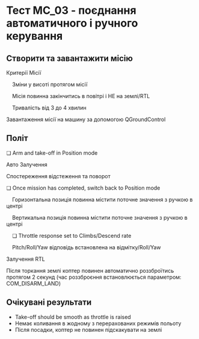 # Тест MC_03 - поєднання автоматичного і ручного керування

## Створити та завантажити місію

Критерії Місії

&nbsp;&nbsp;&nbsp;&nbsp;Зміни у висоті протягом місії

&nbsp;&nbsp;&nbsp;&nbsp;Місія повинна закінчитись в повітрі і НЕ на землі/RTL

&nbsp;&nbsp;&nbsp;&nbsp;Тривалість від 3 до 4 хвилин

Завантаження місії на машину за допомогою QGroundControl

## Політ

❏ Arm and take-off in Position mode

Авто Залучення

Спостереження відстеження та поворот

❏ Once mission has completed, switch back to Position mode

&nbsp;&nbsp;&nbsp;&nbsp;Горизонтальна позиція повинна містити поточне значення з ручкою в центрі

&nbsp;&nbsp;&nbsp;&nbsp;Вертикальна позиція повинна містити поточне значення з ручкою в центрі

&nbsp;&nbsp;&nbsp;&nbsp;❏ Throttle response set to Climbs/Descend rate

&nbsp;&nbsp;&nbsp;&nbsp;Pitch/Roll/Yaw відповідь встановлена на відмітку/Roll/Yaw

Залучення RTL

Після торкання землі коптер повинен автоматично роззброїтись протягом 2 секунд (час роззброєння встановлюється параметром: COM_DISARM_LAND)

## Очікувані результати

- Take-off should be smooth as throttle is raised
- Немає коливання в жодному з перерахованих режимів польоту
- Після посадки, коптер не повинен підскакувати на землі
